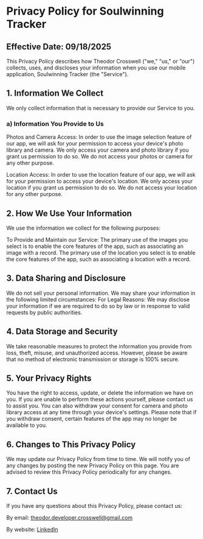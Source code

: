 # Privacy Policy for Soulwinning Tracker

## Effective Date: 09/18/2025

This Privacy Policy describes how Theodor Crosswell ("we," "us," or "our") collects, uses, and discloses your information when you use our mobile application, Soulwinning Tracker (the "Service").

## 1. Information We Collect

We only collect information that is necessary to provide our Service to you.

### a) Information You Provide to Us

Photos and Camera Access: In order to use the image selection feature of our app, we will ask for your permission to access your device's photo library and camera. We only access your camera and photo library if you grant us permission to do so. We do not access your photos or camera for any other purpose.

Location Access: In order to use the location feature of our app, we will ask for your permission to access your device's location. We only access your location if you grant us permission to do so. We do not access your location for any other purpose.

## 2. How We Use Your Information

We use the information we collect for the following purposes:

To Provide and Maintain our Service: The primary use of the images you select is to enable the core features of the app, such as associating an image with a record. The primary use of the location you select is to enable the core features of the app, such as associating a location with a record.

## 3. Data Sharing and Disclosure

We do not sell your personal information. We may share your information in the following limited circumstances:
For Legal Reasons: We may disclose your information if we are required to do so by law or in response to valid requests by public authorities.

## 4. Data Storage and Security

We take reasonable measures to protect the information you provide from loss, theft, misuse, and unauthorized access. However, please be aware that no method of electronic transmission or storage is 100% secure.

## 5. Your Privacy Rights

You have the right to access, update, or delete the information we have on you. If you are unable to perform these actions yourself, please contact us to assist you.
You can also withdraw your consent for camera and photo library access at any time through your device's settings. Please note that if you withdraw consent, certain features of the app may no longer be available to you.

## 6. Changes to This Privacy Policy

We may update our Privacy Policy from time to time. We will notify you of any changes by posting the new Privacy Policy on this page. You are advised to review this Privacy Policy periodically for any changes.

## 7. Contact Us

If you have any questions about this Privacy Policy, please contact us:

By email: theodor.developer.crosswell@gmail.com

By website: [LinkedIn](https://www.linkedin.com/in/theodor-crosswell-a08b4a2a5/)
